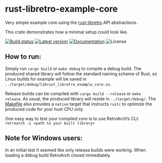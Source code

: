 rust-libretro-example-core
==========================

Very simple example core using the [rust-libretro](../rust-libretro) API abstractions.

This crate demonstrates how a minimal setup could look like.

[![Build status](https://img.shields.io/github/workflow/status/max-m/rust-libretro/CI/master)](https://github.com/max-m/rust-libretro/actions)
[![Latest version](https://img.shields.io/crates/v/rust-libretro-example-core.svg)](https://crates.io/crates/rust-libretro-example-core)
[![Documentation](https://docs.rs/rust-libretro-example-core/badge.svg)](https://docs.rs/rust-libretro-example-core)
![License](https://img.shields.io/crates/l/rust-libretro-example-core.svg)

How to run:
-----------

Simply run `cargo build` or `make debug` to compile a debug build.
The produced shared library will follow the standard naming scheme of Rust, so Linux builds for example will be saved in `../target/debug/librust_libretro_example_core.so`.

Release builds can be compiled with `cargo build --release` or `make release`. As usual, the produced library will reside in `../target/debug/`.
The [Makefile](Makefile) also provides a `native` target that instructs `rustc` to optimize the produced code for your host CPU only.

One easy way to test your compiled core is to use RetroArch’s CLI: `retroarch -L <path to your built library>`

Note for Windows users:
-----------------------

In an initial test it seemed like only release builds were working.
When loading a debug build RetroArch closed immediately.

